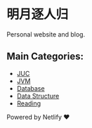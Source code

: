 # 明月逐人归 
Personal website and blog. 

## Main Categories:

- [JUC](https://mingshan.fun/categories/java/juc/)
- [JVM](https://mingshan.fun/categories/jvm/)
- [Database](https://mingshan.fun/categories/Database/)
- [Data Structure](https://mingshan.fun/categories/%E6%95%B0%E6%8D%AE%E7%BB%93%E6%9E%84/)
- [Reading](https://mingshan.fun/categories/%E9%9A%8F%E7%AC%94/)

Powered by Netlify ❤
